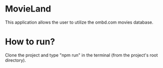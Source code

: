 # MovieLand

This application allows the user to utilize the ombd.com movies database. 

# How to run?

Clone the project and type "npm run" in the terminal (from the project's root directory).
